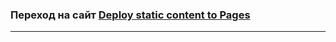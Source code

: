 ### Переход на сайт [Deploy static content to Pages][repo]

[repo]: (https://github.com/dim4ik1985/temp_deploy_vite-ts/actions/workflows/deploy.yml/badge.svg)](https://github.com/dim4ik1985/temp_deploy_vite-ts/actions/workflows/deploy.yml)

---
